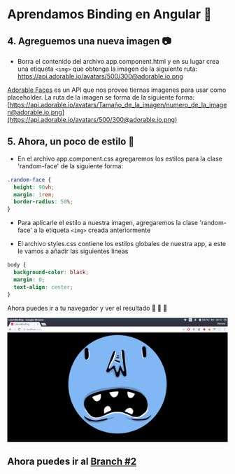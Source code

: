 # Aprendamos Binding en Angular :hatching_chick:

## 4. Agreguemos una nueva imagen :camera:
- Borra el contenido del archivo app.component.html y en su lugar crea una etiqueta `<img>` que obtenga la imagen de la siguiente ruta: https://api.adorable.io/avatars/500/300@adorable.io.png
 
[Adorable Faces](http://avatars.adorable.io/) es un API que nos provee tiernas imagenes para usar como placeholder. La ruta de la imagen se forma de la siguiente forma:
[https://api.adorable.io/avatars/Tamaño_de_la_imagen/numero_de_la_imagen@adorable.io.png](https://api.adorable.io/avatars/500/300@adorable.io.png)

## 5. Ahora, un poco de estilo :nail_care:
- En el archivo app.component.css agregaremos los estilos para la clase 'random-face' de la siguiente forma:
```css
.random-face {
  height: 90vh;
  margin: 1rem;
  border-radius: 50%;
}
```

- Para aplicarle el estilo a nuestra imagen, agregaremos la clase 'random-face' a la etiqueta `<img>` creada anteriormente

- El archivo styles.css contiene los estilos globales de nuestra app, a este le vamos a añadir las siguientes lineas 
```css
body {
  background-color: black;
  margin: 0;
  text-align: center;
}
```

Ahora puedes ir a tu navegador y ver el resultado :tada: :tada: :tada:

![Demo](./demo.png)


## Ahora puedes ir al [Branch #2](https://github.com/angular-medellin/learn-more/tree/2)


